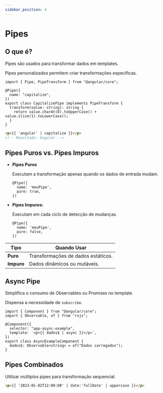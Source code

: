```yaml
---
sidebar_position: 4
---
```


# Pipes

## O que é?

Pipes são usados para transformar dados em templates.

Pipes personalizados permitem criar transformações específicas.

```tsx showLineNumbers title="capitalize.pipe.ts"
import { Pipe, PipeTransform } from "@angular/core";

@Pipe({
  name: "capitalize",
})
export class CapitalizePipe implements PipeTransform {
  transform(value: string): string {
    return value.charAt(0).toUpperCase() + value.slice(1).toLowerCase();
  }
}
```

```html showLineNumbers
<p>{{ 'angular' | capitalize }}</p>
<!-- Resultado: Angular -->
```

## Pipes Puros vs. Pipes Impuros

- **Pipes Puros**

  Executam a transformação apenas quando os dados de entrada mudam.

  ```tsx showLineNumbers
  @Pipe({
    name: 'meuPipe',
    pure: true,
  })
  ```

- **Pipes Impuros:**

  Executam em cada ciclo de detecção de mudanças.

  ```tsx showLineNumbers
  @Pipe({
    name: 'meuPipe',
    pure: false,
  })
  ```

| Tipo       | Quando Usar                        |
| ---------- | ---------------------------------- |
| **Puro**   | Transformações de dados estáticos. |
| **Impuro** | Dados dinâmicos ou mutáveis.       |

## Async Pipe

Simplifica o consumo de Observables ou Promises no template.

Dispensa a necessidade de `subscribe`.

```tsx showLineNumbers title="async-example.component.ts"
import { Component } from "@angular/core";
import { Observable, of } from "rxjs";

@Component({
  selector: "app-async-example",
  template: `<p>{{ dados$ | async }}</p>`,
})
export class AsyncExampleComponent {
  dados$: Observable<string> = of("Dados carregados");
}
```

## Pipes Combinados

Utilizar múltiplos pipes para transformação sequencial.

```html showLineNumbers
<p>{{ '2023-01-02T12:00:00' | date:'fullDate' | uppercase }}</p>
```

